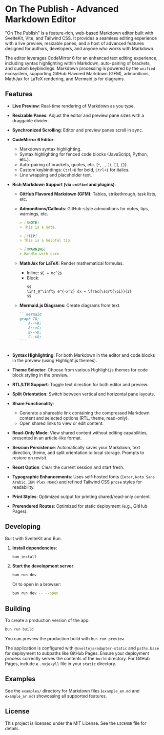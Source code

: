 # On The Publish - Advanced Markdown Editor

"On The Publish" is a feature-rich, web-based Markdown editor built with SvelteKit, Vite, and Tailwind CSS. It provides a seamless editing experience with a live preview, resizable panes, and a host of advanced features designed for authors, developers, and anyone who works with Markdown.

The editor leverages CodeMirror 6 for an enhanced text editing experience, including syntax highlighting within Markdown, auto-pairing of brackets, and custom keybindings. Markdown processing is powered by the `unified` ecosystem, supporting GitHub Flavored Markdown (GFM), admonitions, MathJax for LaTeX rendering, and Mermaid.js for diagrams.

## Features

- **Live Preview**: Real-time rendering of Markdown as you type.
- **Resizable Panes**: Adjust the editor and preview pane sizes with a draggable divider.
- **Synchronized Scrolling**: Editor and preview panes scroll in sync.
- **CodeMirror 6 Editor**:
  - Markdown syntax highlighting.
  - Syntax highlighting for fenced code blocks (JavaScript, Python, etc.).
  - Auto-pairing of brackets, quotes, etc. (`*`, `_`, `()`, `[]`, `{}`).
  - Custom keybindings: `Ctrl+B` for bold, `Ctrl+I` for italics.
  - Line wrapping and placeholder text.
- **Rich Markdown Support (via `unified` and plugins)**:

  - **GitHub Flavored Markdown (GFM)**: Tables, strikethrough, task lists, etc.
  - **Admonitions/Callouts**: GitHub-style admonitions for notes, tips, warnings, etc.

    ```markdown
    > [!NOTE]
    > This is a note.

    > [!TIP]
    > This is a helpful tip!

    > [!WARNING]
    > Handle with care.
    ```

  - **MathJax for LaTeX**: Render mathematical formulas.
    - Inline: `$E = mc^2$`
    - Block:
      ```markdown
      $$
      \int_0^\infty e^{-x^2} dx = \frac{\sqrt{\pi}}{2}
      $$
      ```
  - **Mermaid.js Diagrams**: Create diagrams from text.
    ````markdown
    ```mermaid
    graph TD;
        A-->B;
        A-->C;
        B-->D;
        C-->D;
    ```
    ````
    ```

    ```

- **Syntax Highlighting**: For both Markdown in the editor and code blocks in the preview (using Highlight.js themes).
- **Theme Selector**: Choose from various Highlight.js themes for code block styling in the preview.
- **RTL/LTR Support**: Toggle text direction for both editor and preview.
- **Split Orientation**: Switch between vertical and horizontal pane layouts.
- **Share Functionality**:
  - Generate a shareable link containing the compressed Markdown content and selected options (RTL, theme, read-only).
  - Open shared links to view or edit content.
- **Read-Only Mode**: View shared content without editing capabilities, presented in an article-like format.
- **Session Persistence**: Automatically saves your Markdown, text direction, theme, and split orientation to local storage. Prompts to restore on revisit.
- **Reset Option**: Clear the current session and start fresh.
- **Typographic Enhancements**: Uses self-hosted fonts (`Inter`, `Noto Sans Arabic`, `IBM Plex Mono`) and refined Tailwind CSS `prose` styles for readability.
- **Print Styles**: Optimized output for printing shared/read-only content.
- **Prerendered Routes**: Optimized for static deployment (e.g., GitHub Pages).

## Developing

Built with SvelteKit and Bun.

1.  **Install dependencies**:
    ```bash
    bun install
    ```
2.  **Start the development server**:
    ```bash
    bun run dev
    ```
    Or to open in a browser:
    ```bash
    bun run dev -- --open
    ```

## Building

To create a production version of the app:

```bash
bun run build
```

You can preview the production build with `bun run preview`.

The application is configured with `@sveltejs/adapter-static` and `paths.base` for deployment to subpaths like GitHub Pages. Ensure your deployment process correctly serves the contents of the `build` directory. For GitHub Pages, include a `.nojekyll` file in your `static` directory.

## Examples

See the `examples/` directory for Markdown files (`example_en.md` and `example_ar.md`) showcasing all supported features.

## License

This project is licensed under the MIT License. See the `LICENSE` file for details.
